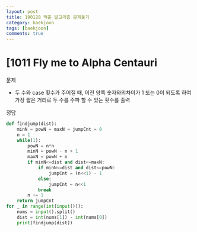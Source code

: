 ```yaml
---
layout: post
title: 190128 백준 알고리즘 문제풀기
category: baekjoon
tags: [baekjoon]
comments: true
---
```


# [1011 Fly me to Alpha Centauri

문제
- 두 수와 case 횟수가 주어질 때, 이전 양쪽 숫자와의차이가 1 또는 0이 되도록 하여 가장 짧은 거리로 두 수를 주파 할 수 있는 횟수를 출력

정답
```python
def findjump(dist):
    minN = powN = maxN = jumpCnt = 0
    n = 1
    while(1):
        powN = n*n
        minN = powN - n + 1
        maxN = powN + n
        if minN<=dist and dist<=maxN:
            if minN<=dist and dist<=powN:
                jumpCnt = (n<<1) - 1
            else:
                jumpCnt = n<<1
            break
        n += 1
    return jumpCnt
for _ in range(int(input())):
    nums = input().split()
    dist = int(nums[1]) - int(nums[0])
    print(findjump(dist))
```
